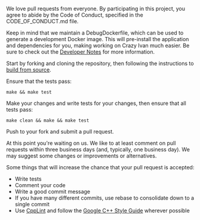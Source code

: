 We love pull requests from everyone.  By participating in this project, you agree to abide by the Code of Conduct, specified in the CODE_OF_CONDUCT.md file.

Keep in mind that we maintain a DebugDockerfile, which can be used to generate a development Docker image.  This will pre-install the application and dependencies for you, making
working on Crazy Ivan much easier.  Be sure to check out the [Developer Notes](http://crazyivan.readthedocs.io/en/latest/pages/dev_notes.html) for more information.

Start by forking and cloning the repository, then following the instructions to [build from source](http://crazyivan.readthedocs.io/en/latest/quickstart.html).

Ensure that the tests pass:

`make && make test`

Make your changes and write tests for your changes, then ensure that all tests pass:

`make clean && make && make test`

Push to your fork and submit a pull request.

At this point you're waiting on us. We like to at least comment on pull requests within three business days (and, typically, one business day). We may suggest some changes or improvements or alternatives.

Some things that will increase the chance that your pull request is accepted:

* Write tests
* Comment your code
* Write a good commit message
* If you have many different commits, use rebase to consolidate down to a single commit
* Use [CppLint](https://github.com/google/styleguide/tree/gh-pages/cpplint) and follow the [Google C++ Style Guide](https://github.com/google/styleguide) wherever possible
